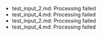 - test_input_2.md: Processing failed
- test_input_4.md: Processing failed
- test_input_2.md: Processing failed
- test_input_4.md: Processing failed

